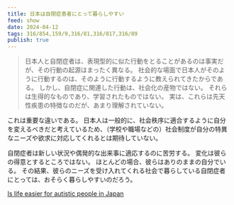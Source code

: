 ```yaml
---
title: 日本は自閉症患者にとって暮らしやすい
feed: show
date: 2024-04-12
tags: 316/854,159/9,316/81,316/817,316/89
publish: true
---
```

> 日本人と自閉症者は、表現型的に似た行動をとることがあるのは事実だが、その行動の起源はまったく異なる。 社会的な場面で日本人がそのように行動するのは、そのように行動するように教えられてきたからである。 しかし、自閉症に関連した行動は、社会化の産物ではない。 それらは生得的なものであり、学習されたものではない。 実は、これらは先天性疾患の特徴なのだが、あまり理解されていない。
> 
これは重要な違いである。 日本人は一般的に、社会秩序に適合するように自分を変えるべきだと考えているため、（学校や職場などの）社会制度が自分の特異なニーズや欲求に対応してくれるとは期待していない。
> 
自閉症者は新しい状況や偶発的な出来事に適応するのに苦労する。 変化は彼らの得意とするところではない。 ほとんどの場合、彼らはありのままの自分でいる。 その結果、彼らのニーズを受け入れてくれる社会で暮らしている自閉症者にとっては、おそらく暮らしやすいのだろう。

[Is life easier for autistic people in Japan](https://www.psychologytoday.com/us/blog/culture-conscious/202307/is-life-easier-for-autistic-people-in-japan)

